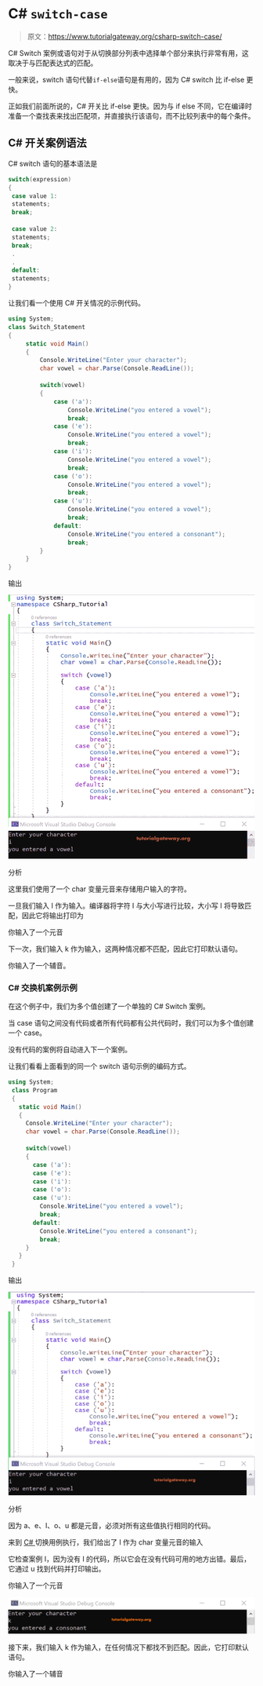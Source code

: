 # C# `switch-case`

> 原文：<https://www.tutorialgateway.org/csharp-switch-case/>

C# Switch 案例或语句对于从切换部分列表中选择单个部分来执行非常有用，这取决于与匹配表达式的匹配。

一般来说，switch 语句代替`if-else`语句是有用的，因为 C# switch 比 if-else 更快。

正如我们前面所说的，C# 开关比 if-else 更快。因为与 if else 不同，它在编译时准备一个查找表来找出匹配项，并直接执行该语句，而不比较列表中的每个条件。

## C# 开关案例语法

C# switch 语句的基本语法是

```cs
switch(expression)
{
 case value 1:
 statements;
 break;

 case value 2:
 statements;
 break;
 .
 .
 default:
 statements;
}
```

让我们看一个使用 C# 开关情况的示例代码。

```cs
using System;
class Switch_Statement
{
     static void Main()
     {
         Console.WriteLine("Enter your character");
         char vowel = char.Parse(Console.ReadLine());

         switch(vowel)
         {
             case ('a'):
                 Console.WriteLine("you entered a vowel");
                 break;
             case ('e'):
                 Console.WriteLine("you entered a vowel");
                 break;
             case ('i'):
                 Console.WriteLine("you entered a vowel");
                 break;
             case ('o'):
                 Console.WriteLine("you entered a vowel");
                 break;
             case ('u'):
                 Console.WriteLine("you entered a vowel");
                 break;
             default:
                 Console.WriteLine("you entered a consonant");
                 break;
         }
     }
}
```

输出

![C# Switch Case Example 1](img/95cdf27f303dea9048683c7fddff2c59.png)

分析

这里我们使用了一个 char 变量元音来存储用户输入的字符。

一旦我们输入 I 作为输入。编译器将字符 I 与大小写进行比较，大小写 I 将导致匹配，因此它将输出打印为

你输入了一个元音

下一次，我们输入 k 作为输入，这两种情况都不匹配，因此它打印默认语句。

你输入了一个辅音。

### C# 交换机案例示例

在这个例子中，我们为多个值创建了一个单独的 C# Switch 案例。

当 case 语句之间没有代码或者所有代码都有公共代码时，我们可以为多个值创建一个 case。

没有代码的案例将自动进入下一个案例。

让我们看看上面看到的同一个 switch 语句示例的编码方式。

```cs
using System;
 class Program
 {
   static void Main()
   {
     Console.WriteLine("Enter your character");
     char vowel = char.Parse(Console.ReadLine());

     switch(vowel)
     {
       case ('a'):
       case ('e'):
       case ('i'):
       case ('o'):
       case ('u'):
         Console.WriteLine("you entered a vowel");
         break;
       default:
         Console.WriteLine("you entered a consonant");
         break;
     }
   }
 }
```

输出

![C# Switch Case Example 2](img/94f84ea0caf0a26ae1220700313fd08c.png)

分析

因为 a、e、I、o、u 都是元音，必须对所有这些值执行相同的代码。

来到 [C# ](https://www.tutorialgateway.org/csharp-tutorial/) 切换用例执行，我们给出了 I 作为 char 变量元音的输入

它检查案例 I，因为没有 I 的代码，所以它会在没有代码可用的地方出错。最后，它通过 u 找到代码并打印输出。

你输入了一个元音

![C# Switch Case 3](img/d5c1495d5a12315ee1e604e5c95e0d8d.png)

接下来，我们输入 k 作为输入，在任何情况下都找不到匹配。因此，它打印默认语句。

你输入了一个辅音